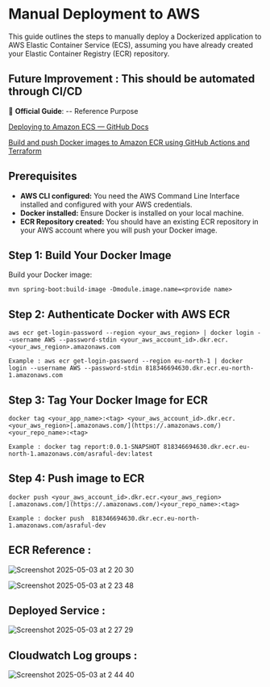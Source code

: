 # Manual Deployment to AWS 
This guide outlines the steps to manually deploy a Dockerized application to AWS Elastic Container Service (ECS), assuming you have already created your Elastic Container Registry (ECR) repository.

## Future Improvement : This should be automated through CI/CD

📄 **Official Guide**:  -- Reference Purpose

[Deploying to Amazon ECS — GitHub Docs](https://docs.github.com/en/actions/use-cases-and-examples/deploying/deploying-to-amazon-elastic-container-service)

[Build and push Docker images to Amazon ECR using GitHub Actions and Terraform](https://docs.aws.amazon.com/prescriptive-guidance/latest/patterns/build-and-push-docker-images-to-amazon-ecr-using-github-actions-and-terraform.html)


## Prerequisites

* **AWS CLI configured:** You need the AWS Command Line Interface installed and configured with your AWS credentials.
* **Docker installed:** Ensure Docker is installed on your local machine.
* **ECR Repository created:** You should have an existing ECR repository in your AWS account where you will push your Docker image.

## Step 1: Build Your Docker Image

Build your Docker image:

    mvn spring-boot:build-image -Dmodule.image.name=<provide name>


## Step 2:  Authenticate Docker with AWS ECR
    
    aws ecr get-login-password --region <your_aws_region> | docker login --username AWS --password-stdin <your_aws_account_id>.dkr.ecr.<your_aws_region>.amazonaws.com

    Example : aws ecr get-login-password --region eu-north-1 | docker login --username AWS --password-stdin 818346694630.dkr.ecr.eu-north-1.amazonaws.com


## Step 3: Tag Your Docker Image for ECR
    
    docker tag <your_app_name>:<tag> <your_aws_account_id>.dkr.ecr.<your_aws_region>[.amazonaws.com/](https://.amazonaws.com/)<your_repo_name>:<tag>
    
    Example : docker tag report:0.0.1-SNAPSHOT 818346694630.dkr.ecr.eu-north-1.amazonaws.com/asraful-dev:latest

## Step 4: Push image to ECR
 
    docker push <your_aws_account_id>.dkr.ecr.<your_aws_region>[.amazonaws.com/](https://.amazonaws.com/)<your_repo_name>:<tag>
 
    Example : docker push  818346694630.dkr.ecr.eu-north-1.amazonaws.com/asraful-dev


## ECR Reference : 


![Screenshot 2025-05-03 at 2 20 30](https://github.com/user-attachments/assets/604f5cb5-5a61-4a79-981f-ca9e18c50be2)




![Screenshot 2025-05-03 at 2 23 48](https://github.com/user-attachments/assets/7f5d18a1-3c06-468a-a844-af238bde057f)


## Deployed Service :


![Screenshot 2025-05-03 at 2 27 29](https://github.com/user-attachments/assets/3eb7a706-cd89-4f89-b2ab-403d14462ff4)


## Cloudwatch Log groups :

![Screenshot 2025-05-03 at 2 44 40](https://github.com/user-attachments/assets/7c07e8f1-c050-4d08-a268-70f3163580c9)





